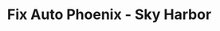 ---
title: "Fix Auto Phoenix - Sky Harbor"
url: /phoenix/fix-auto-phoenix-sky-harbor/
shop: Autowerkstatt
---